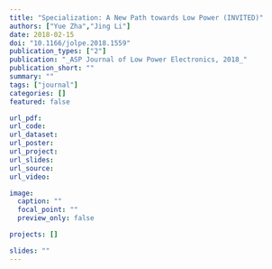 ```yaml
---
title: "Specialization: A New Path towards Low Power (INVITED)"
authors: ["Yue Zha","Jing Li"]
date: 2018-02-15
doi: "10.1166/jolpe.2018.1559"
publication_types: ["2"]
publication: "_ASP Journal of Low Power Electronics, 2018_"
publication_short: ""
summary: ""
tags: ["journal"]
categories: []
featured: false

url_pdf:
url_code:
url_dataset:
url_poster:
url_project:
url_slides:
url_source:
url_video:

image:
  caption: ""
  focal_point: ""
  preview_only: false

projects: []

slides: ""
---
```


